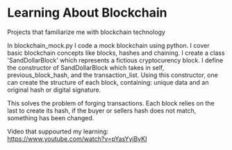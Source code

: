 # Learning About Blockchain
 Projects that familiarize me with blockchain technology


In blockchain_mock.py I code a mock blockchain using python. I cover basic blockchain concepts like blocks, hashes and chaining. 
I create a class 'SandDollarBlock' which represents a fictious cryptocurency block. 
I define the constructor of SandDollarBlock which takes in self, previous_block_hash, and the transaction_list. Using this constructor, one can create the structure of each block, containing: unique data and an original hash or digital signature. 

This solves the problem of forging transactions. Each block relies on the last to create its hash, if the buyer or sellers hash does not match, something has been changed. 

Video that suppourted my learning:  
https://www.youtube.com/watch?v=pYasYyjByKI
